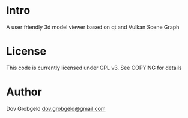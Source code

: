 # Intro

A user friendly 3d model viewer based on qt and Vulkan Scene Graph

# License

This code is currently licensed under GPL v3. See COPYING for details

# Author

Dov Grobgeld <dov.grobgeld@gmail.com>

